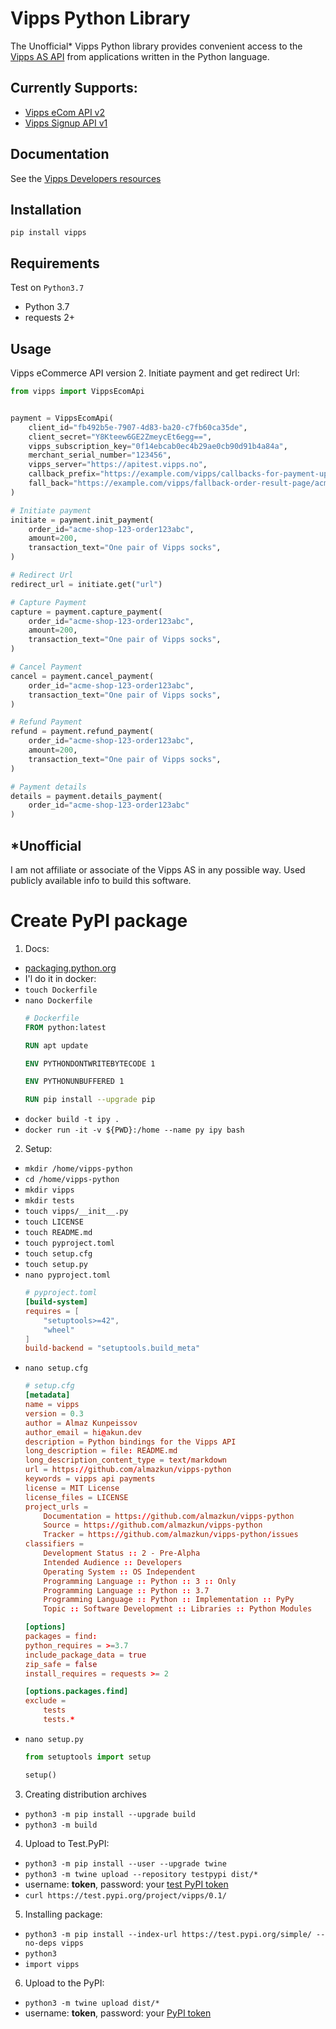 # Vipps Python Library

The Unofficial* Vipps Python library provides convenient access to the [Vipps AS API](https://github.com/vippsas) from applications written in the Python language.

## Currently Supports:
 * [Vipps eCom API v2](https://github.com/vippsas/vipps-ecom-api)
 * [Vipps Signup API v1](https://github.com/vippsas/vipps-signup-api)

## Documentation
See the [Vipps Developers resources](https://github.com/vippsas/vipps-developers)

## Installation
`pip install vipps`

## Requirements
 Test on `Python3.7`
 * Python 3.7
 * requests 2+

## Usage
Vipps eCommerce API version 2. Initiate payment and get redirect Url:
```py
from vipps import VippsEcomApi


payment = VippsEcomApi(
    client_id="fb492b5e-7907-4d83-ba20-c7fb60ca35de",
    client_secret="Y8Kteew6GE2ZmeycEt6egg==",
    vipps_subscription_key="0f14ebcab0ec4b29ae0cb90d91b4a84a",
    merchant_serial_number="123456",
    vipps_server="https://apitest.vipps.no",
    callback_prefix="https://example.com/vipps/callbacks-for-payment-updates"
    fall_back="https://example.com/vipps/fallback-order-result-page/acme-shop-123-order123abc"
)

# Initiate payment
initiate = payment.init_payment(
    order_id="acme-shop-123-order123abc",
    amount=200,
    transaction_text="One pair of Vipps socks",
)

# Redirect Url
redirect_url = initiate.get("url")

# Capture Payment
capture = payment.capture_payment(
    order_id="acme-shop-123-order123abc",
    amount=200,
    transaction_text="One pair of Vipps socks",
)

# Cancel Payment
cancel = payment.cancel_payment(
    order_id="acme-shop-123-order123abc",
    transaction_text="One pair of Vipps socks",
)

# Refund Payment
refund = payment.refund_payment(
    order_id="acme-shop-123-order123abc",
    amount=200,
    transaction_text="One pair of Vipps socks",
)

# Payment details
details = payment.details_payment(
    order_id="acme-shop-123-order123abc"
)
```

## *Unofficial
I am not affiliate or associate of the Vipps AS in any possible way. Used publicly available info to build this software. 


# Create PyPI package
1. Docs:
 * [packaging.python.org](https://packaging.python.org/tutorials/packaging-projects/)
 * I'l do it in docker:
 * `touch Dockerfile`
 * `nano Dockerfile`
    ```dockerfile
    # Dockerfile
    FROM python:latest

    RUN apt update

    ENV PYTHONDONTWRITEBYTECODE 1

    ENV PYTHONUNBUFFERED 1

    RUN pip install --upgrade pip    
    ```
 * `docker build -t ipy .`
 * `docker run -it -v ${PWD}:/home --name py ipy bash`

2. Setup:
 * `mkdir /home/vipps-python`
 * `cd /home/vipps-python`
 * `mkdir vipps`
 * `mkdir tests`
 * `touch vipps/__init__.py`
 * `touch LICENSE`
 * `touch README.md`
 * `touch pyproject.toml`
 * `touch setup.cfg`
 * `touch setup.py`
 * `nano pyproject.toml`
    ```toml
    # pyproject.toml
    [build-system]
    requires = [
        "setuptools>=42",
        "wheel"
    ]
    build-backend = "setuptools.build_meta"
    ```
 * `nano setup.cfg`
    ```toml
    # setup.cfg
    [metadata]
    name = vipps
    version = 0.3
    author = Almaz Kunpeissov
    author_email = hi@akun.dev
    description = Python bindings for the Vipps API
    long_description = file: README.md
    long_description_content_type = text/markdown
    url = https://github.com/almazkun/vipps-python
    keywords = vipps api payments
    license = MIT License
    license_files = LICENSE
    project_urls =
        Documentation = https://github.com/almazkun/vipps-python
        Source = https://github.com/almazkun/vipps-python
        Tracker = https://github.com/almazkun/vipps-python/issues
    classifiers =
        Development Status :: 2 - Pre-Alpha
        Intended Audience :: Developers
        Operating System :: OS Independent
        Programming Language :: Python :: 3 :: Only
        Programming Language :: Python :: 3.7
        Programming Language :: Python :: Implementation :: PyPy
        Topic :: Software Development :: Libraries :: Python Modules

    [options]
    packages = find:
    python_requires = >=3.7
    include_package_data = true
    zip_safe = false
    install_requires = requests >= 2

    [options.packages.find]
    exclude =
        tests
        tests.*
    ```
 * `nano setup.py`
    ```py
    from setuptools import setup

    setup()
    ```
3. Creating distribution archives
 * `python3 -m pip install --upgrade build`
 * `python3 -m build`

4. Upload to Test.PyPI:
 * `python3 -m pip install --user --upgrade twine`
 * `python3 -m twine upload --repository testpypi dist/*`
 * username: __token__, password: your [test PyPI token](https://test.pypi.org/manage/account/#api-tokens)
 * `curl https://test.pypi.org/project/vipps/0.1/`

5. Installing package:
 * `python3 -m pip install --index-url https://test.pypi.org/simple/ --no-deps vipps`
 * `python3`
 * `import vipps`

6. Upload to the PyPI:
 * `python3 -m twine upload dist/*`
 * username: __token__, password: your [PyPI token](https://pypi.org/manage/account/#api-tokens)